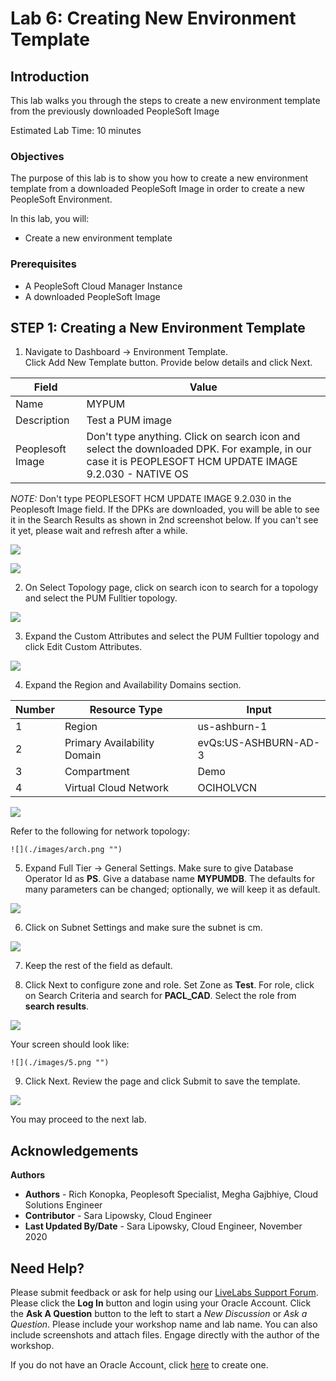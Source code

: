 # Lab 6: Creating New Environment Template

## Introduction

This lab walks you through the steps to create a new environment template from the previously downloaded PeopleSoft Image

Estimated Lab Time: 10 minutes

### Objectives
The purpose of this lab is to show you how to create a new environment template from a downloaded PeopleSoft Image in order to create a new PeopleSoft Environment.

In this lab, you will:
* Create a new environment template

### Prerequisites
- A PeopleSoft Cloud Manager Instance
- A downloaded PeopleSoft Image

## **STEP 1**: Creating a New Environment Template

1. 	Navigate to Dashboard -> Environment Template.  
  Click Add New Template button. Provide below details and click Next. 

  Field | Value
  ---- | -----
  Name | MYPUM
  Description	| Test a PUM image
  Peoplesoft Image | Don't type anything. Click on search icon and select the downloaded DPK.  For example, in our case it is PEOPLESOFT HCM UPDATE IMAGE 9.2.030 - NATIVE OS

  *NOTE:* Don't type PEOPLESOFT HCM UPDATE IMAGE 9.2.030 in the Peoplesoft Image field. If the DPKs are downloaded, you will be able to see it in the Search Results as shown in 2nd screenshot below. If you can't see it yet, please wait and refresh after a while.

  ![](./images/s2.png "")

  ![](./images/s3.png "")

2. 	On Select Topology page, click on search icon to search for a topology and select the PUM Fulltier topology.

  ![](./images/2.png "")

3. 	Expand the Custom Attributes and select the PUM Fulltier topology and click Edit Custom Attributes. 

  ![](./images/3.png "")

4. 	Expand the Region and Availability Domains section. 

  Number | Resource Type | Input
  --------- | --------------- | -------------------
  1 | Region | us-ashburn-1
  2 | Primary Availability Domain | evQs:US-ASHBURN-AD-3 
  3 | Compartment	| Demo
  4 | Virtual Cloud Network | OCIHOLVCN

  ![](./images/s5.png "")

  Refer to the following for network topology:

    ![](./images/arch.png "")

5. 	Expand Full Tier -> General Settings. Make sure to give Database Operator Id as **PS**. Give a database name **MYPUMDB**. The defaults for many parameters can be changed; optionally, we will keep it as default.

  ![](./images/s7.png "")

6. Click on Subnet Settings and make sure the subnet is cm. 

  ![](./images/cm.png "")

7. Keep the rest of the field as default.

8. 	Click Next to configure zone and role. Set Zone as **Test**. For role, click on Search Criteria and search for **PACL_CAD**. Select the role from **search results**.

  ![](./images/s9.png "")

  Your screen should look like:

    ![](./images/5.png "")

9. 	Click Next.  Review the page and click Submit to save the template. 

  ![](./images/s10.png "")

You may proceed to the next lab.

## Acknowledgements

**Authors** 
* **Authors** - Rich Konopka, Peoplesoft Specialist, Megha Gajbhiye, Cloud Solutions Engineer
* **Contributor** -  Sara Lipowsky, Cloud Engineer
* **Last Updated By/Date** - Sara Lipowsky, Cloud Engineer, November 2020

## Need Help?
Please submit feedback or ask for help using our [LiveLabs Support Forum](https://community.oracle.com/tech/developers/categories/livelabsdiscussions). Please click the **Log In** button and login using your Oracle Account. Click the **Ask A Question** button to the left to start a *New Discussion* or *Ask a Question*.  Please include your workshop name and lab name.  You can also include screenshots and attach files.  Engage directly with the author of the workshop.

If you do not have an Oracle Account, click [here](https://profile.oracle.com/myprofile/account/create-account.jspx) to create one.